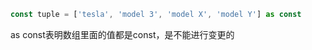 ```typescript
const tuple = ['tesla', 'model 3', 'model X', 'model Y'] as const
```
as const表明数组里面的值都是const，是不能进行变更的
